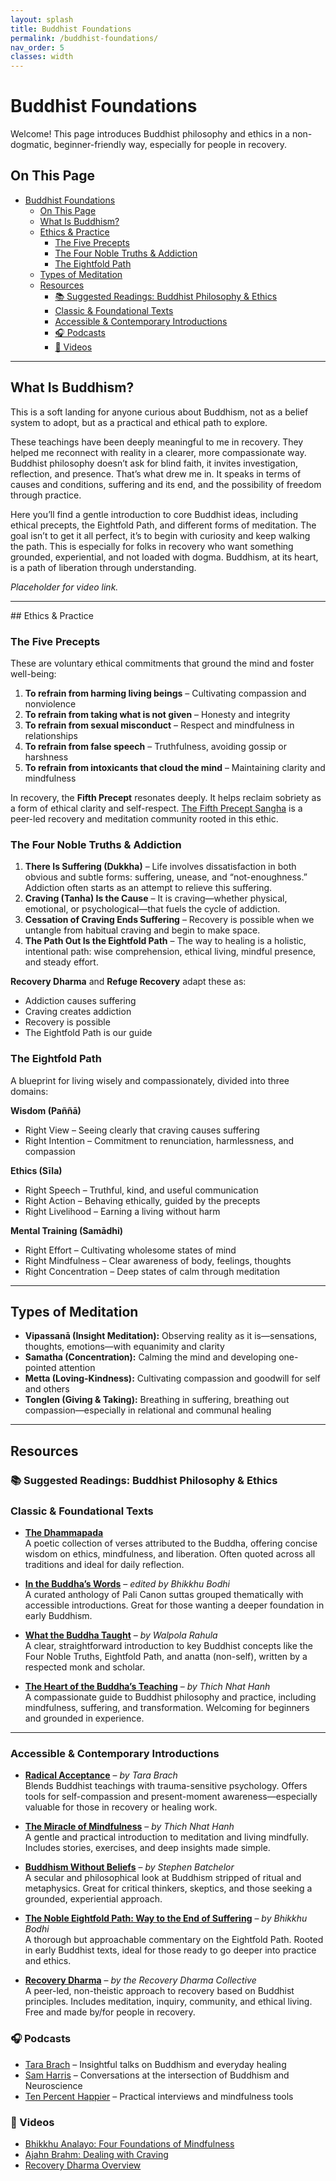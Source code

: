 ```yaml
---
layout: splash
title: Buddhist Foundations
permalink: /buddhist-foundations/
nav_order: 5
classes: width
---
```


# Buddhist Foundations
Welcome! This page introduces Buddhist philosophy and ethics in a non-dogmatic, beginner-friendly way, especially for people in recovery. 

## On This Page
- [Buddhist Foundations](#buddhist-foundations)
  - [On This Page](#on-this-page)
  - [What Is Buddhism?](#what-is-buddhism)
  - [Ethics & Practice](#ethics--practice)
    - [The Five Precepts](#the-five-precepts)
    - [The Four Noble Truths & Addiction](#the-four-noble-truths--addiction)
    - [The Eightfold Path](#the-eightfold-path)
  - [Types of Meditation](#types-of-meditation)
  - [Resources](#resources)
    - [📚 Suggested Readings: Buddhist Philosophy & Ethics](#-suggested-readings-buddhist-philosophy--ethics)
    - [Classic & Foundational Texts](#classic--foundational-texts)
    - [Accessible & Contemporary Introductions](#accessible--contemporary-introductions)
    - [🎧 Podcasts](#-podcasts)
    - [🎥 Videos](#-videos)

<hr class="zen-divider">

## What Is Buddhism?
This is a soft landing for anyone curious about Buddhism, not as a belief system to adopt, but as a practical and ethical path to explore.

These teachings have been deeply meaningful to me in recovery. They helped me reconnect with reality in a clearer, more compassionate way. Buddhist philosophy doesn’t ask for blind faith, it invites investigation, reflection, and presence. That’s what drew me in. It speaks in terms of causes and conditions, suffering and its end, and the possibility of freedom through practice.

Here you’ll find a gentle introduction to core Buddhist ideas, including ethical precepts, the Eightfold Path, and different forms of meditation. The goal isn’t to get it all perfect, it’s to begin with curiosity and keep walking the path. This is especially for folks in recovery who want something grounded, experiential, and not loaded with dogma. Buddhism, at its heart, is a path of liberation through understanding.

*Placeholder for video link.*

<hr class="zen-divider">
## Ethics & Practice

### The Five Precepts

These are voluntary ethical commitments that ground the mind and foster well-being:

1. **To refrain from harming living beings** – Cultivating compassion and nonviolence  
2. **To refrain from taking what is not given** – Honesty and integrity  
3. **To refrain from sexual misconduct** – Respect and mindfulness in relationships  
4. **To refrain from false speech** – Truthfulness, avoiding gossip or harshness  
5. **To refrain from intoxicants that cloud the mind** – Maintaining clarity and mindfulness

In recovery, the **Fifth Precept** resonates deeply. It helps reclaim sobriety as a form of ethical clarity and self-respect. [The Fifth Precept Sangha](https://5th-precept.org/fifth-precept-recovery-community) is a peer-led recovery and meditation community rooted in this ethic.


### The Four Noble Truths & Addiction

1. **There Is Suffering (Dukkha)** – Life involves dissatisfaction in both obvious and subtle forms: suffering, unease, and “not-enoughness.” Addiction often starts as an attempt to relieve this suffering.
2. **Craving (Tanha) Is the Cause** – It is craving—whether physical, emotional, or psychological—that fuels the cycle of addiction.
3. **Cessation of Craving Ends Suffering** – Recovery is possible when we untangle from habitual craving and begin to make space.
4. **The Path Out Is the Eightfold Path** – The way to healing is a holistic, intentional path: wise comprehension, ethical living, mindful presence, and steady effort.

**Recovery Dharma** and **Refuge Recovery** adapt these as:
- Addiction causes suffering  
- Craving creates addiction  
- Recovery is possible  
- The Eightfold Path is our guide

### The Eightfold Path

A blueprint for living wisely and compassionately, divided into three domains:

**Wisdom (Paññā)**  
- Right View – Seeing clearly that craving causes suffering  
- Right Intention – Commitment to renunciation, harmlessness, and compassion

**Ethics (Sīla)**  
- Right Speech – Truthful, kind, and useful communication  
- Right Action – Behaving ethically, guided by the precepts  
- Right Livelihood – Earning a living without harm

**Mental Training (Samādhi)**  
- Right Effort – Cultivating wholesome states of mind  
- Right Mindfulness – Clear awareness of body, feelings, thoughts  
- Right Concentration – Deep states of calm through meditation

<hr class="zen-divider">

## Types of Meditation

- **Vipassanā (Insight Meditation):** Observing reality as it is—sensations, thoughts, emotions—with equanimity and clarity  
- **Samatha (Concentration):** Calming the mind and developing one-pointed attention  
- **Metta (Loving-Kindness):** Cultivating compassion and goodwill for self and others  
- **Tonglen (Giving & Taking):** Breathing in suffering, breathing out compassion—especially in relational and communal healing

<hr class="zen-divider">


## Resources

### 📚 Suggested Readings: Buddhist Philosophy & Ethics

### Classic & Foundational Texts

- **[The Dhammapada](https://www.buddhanet.net/pdf_file/scrndhamma.pdf)**  
  A poetic collection of verses attributed to the Buddha, offering concise wisdom on ethics, mindfulness, and liberation. Often quoted across all traditions and ideal for daily reflection.

- **[In the Buddha’s Words](https://static.sariputta.com/pdf/tipitaka/817/Sutta_In_the_Buddhas_Words_-_An_Anthology_of_Discourses_from_the_Pali_Canon_pdf.pdf)** – *edited by Bhikkhu Bodhi*  
  A curated anthology of Pali Canon suttas grouped thematically with accessible introductions. Great for those wanting a deeper foundation in early Buddhism.

- **[What the Buddha Taught](http://media.voog.com/0000/0037/7838/files/Walpola%20Rahula%20-%20What%20the%20Buddha%20Taught.pdf.pdf)** – *by Walpola Rahula*  
  A clear, straightforward introduction to key Buddhist concepts like the Four Noble Truths, Eightfold Path, and anatta (non-self), written by a respected monk and scholar.

- **[The Heart of the Buddha’s Teaching](https://www.dwms.org/uploads/8/7/8/7/87873912/thich_nhat_hanh_-_the_heart_of_buddhas_teaching.pdf)** – *by Thich Nhat Hanh*  
  A compassionate guide to Buddhist philosophy and practice, including mindfulness, suffering, and transformation. Welcoming for beginners and grounded in experience.

---

### Accessible & Contemporary Introductions

- **[Radical Acceptance](https://archive.org/details/tarabrachradicalacceptanceembracingyourlifewiththeheartofabuddhabantam2004)** – *by Tara Brach*  
  Blends Buddhist teachings with trauma-sensitive psychology. Offers tools for self-compassion and present-moment awareness—especially valuable for those in recovery or healing work.

- **[The Miracle of Mindfulness](https://truthbrary.mpaq.org/BOOKS/Spirituality%2C%20Meditation%2C%20Self-finding%20%28Books%29/Zen%20Buddhism%20-%20Thich%20Nhat%20Hanh/The_Miracle_of_Mindfulness__An_Introductio_-_Thich_Nhat_Hanh.pdf)** – *by Thich Nhat Hanh*  
  A gentle and practical introduction to meditation and living mindfully. Includes stories, exercises, and deep insights made simple.

- **[Buddhism Without Beliefs](https://jaygarfield.org/wp-content/uploads/2014/01/buddhism-without-beliefs.pdf)** – *by Stephen Batchelor*  
  A secular and philosophical look at Buddhism stripped of ritual and metaphysics. Great for critical thinkers, skeptics, and those seeking a grounded, experiential approach.

- **[The Noble Eightfold Path: Way to the End of Suffering](https://www.bps.lk/olib/bp/bp105s_Bodhi_Noble-Eightfold-Path.pdf)** – *by Bhikkhu Bodhi*  
  A thorough but approachable commentary on the Eightfold Path. Rooted in early Buddhist texts, ideal for those ready to go deeper into practice and ethics.

- **[Recovery Dharma](https://recoverydharma.org/book)** – *by the Recovery Dharma Collective*  
  A peer-led, non-theistic approach to recovery based on Buddhist principles. Includes meditation, inquiry, community, and ethical living. Free and made by/for people in recovery.


### 🎧 Podcasts
- [Tara Brach](https://www.tarabrach.com/desire/) – Insightful talks on Buddhism and everyday healing  
- [Sam Harris](https://www.samharris.org/podcasts) – Conversations at the intersection of Buddhism and Neuroscience  
- [Ten Percent Happier](https://www.tenpercent.com/podcast) – Practical interviews and mindfulness tools

### 🎥 Videos
- [Bhikkhu Analayo: Four Foundations of Mindfulness](https://mindfulnessexercises.com/free-online-mindfulness-courses/the4-foundations-of-mindfulness/)  
- [Ajahn Brahm: Dealing with Craving](https://www.youtube.com/watch?v=IKSAHMAiRMk)  
- [Recovery Dharma Overview](https://www.youtube.com/watch?v=ZkGK5tl-Kn0)